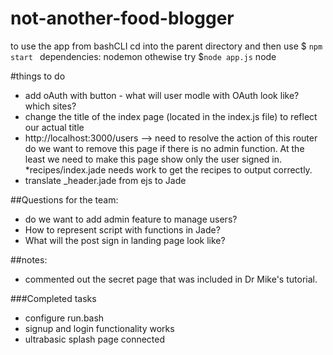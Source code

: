 # not-another-food-blogger


to use the app from bashCLI cd into the parent directory and then use
$ `npm start `  dependencies: nodemon
othewise try $`node app.js`
node


#things to do
* add oAuth with button - what will user modle with OAuth look like? which sites?
* change the title of the index page (located in the index.js file) to reflect
our actual title
* http://localhost:3000/users  --> need to resolve the action of this router
do we want to remove this page if there is no admin function.  At the least
we need to make this page show only the user signed in.
*recipes/index.jade needs work to get the recipes to output correctly.
* translate _header.jade from ejs to Jade

##Questions for the team:
* do we want to add admin feature to manage users?
* How to represent script with functions in Jade?
* What will the post sign in landing page look like?

##notes:
* commented out the secret page that was included in Dr Mike's tutorial.



###Completed tasks
* configure run.bash
* signup and login functionality works
* ultrabasic splash page connected
